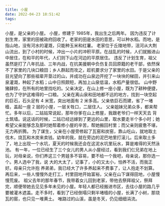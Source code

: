 ```yaml
---
title: 小屋
date: 2022-04-23 18:51:42
tags:
---
```


小屋，是父亲的小屋。
小屋，修建于 1985年，我出生之后两年。
因为违反了计划生育，家里的田被政府回收了。老家的田是水田的意思，可以种水稻。而地，是指山地，没有河水的灌溉，只能种玉米和红薯。
老家位于丘陵地带，沮河从大荆山流出，到了小村的时候，冲出一小片的冲积平原。在战乱的时候，人们就搬进山中居住，在和平的年代，人们则下山在河边的平原居住。
违反了计划生育，祖父虽然是打了八年抗战、三年内战，在抗美援朝中负伤复员回原籍的老干部，依然保不了家里的几块口粮田；乡人群起而攻之，趁机要求分了家里的水田。于是父亲的目光望向了那些祖辈开垦过的山，并成功在山泉边开挖了一块块的梯田，并引来山泉灌溉，种起了水稻；山中日照颇短，再加上山泉低温，水稻产量很低。
山中野猪肆掠，在所有的地里找吃的。父亲决定，在山上修一座小屋，既为了耕种便捷，也为了守护这难得的一口粮。
父亲在离山泉和田地都不远的地方，找到一块空起的巨石，石头足有 4 米宽，突出地面有 2 米多高。父亲依巨石而建，省了一堵樯，盖起一座 2 层的小屋，一层关牲口，二层住人。
父亲姐妹兄弟众多，都来帮忙。多年以后，二姑姑常说起，那年你爹在山上修屋，我跟老爷们一样天天去 背土筑墙。说这话的时候，二姑已经远嫁到了更远的山里，取水要走半个多小时；她希望父亲能够念及那时她帮着修小屋的辛苦，帮她搬回村里；而父亲则疲惫不堪，无力再折腾。
为了谋生，父亲在小屋旁修起了瓦窑和炭窑，靠山吃山，就地取土伐木，烧瓦和木炭来卖钱。幼年的我，就在旁边的泥巴地里打滚儿。后来取土多了，地上出现一个水坑，夏天的时候我还会在这泥水坑里玩水，算是难得的天然泳池。
有一年，一位已经生了三个女儿的男人从小屋经过，看到我们仨兄弟在地上玩，对母亲说，你们养这三个男娃多不容易，要不给一个我吧，母亲说，那你选一个。男人选中了我，说 大的大太了，记事了，小的又太小，怕养不活，而我正好。母亲只允许抱 养弟弟，我已经大了许多养起来不费事了，让人抱走不划算。
再后来，一些人慢慢外走打工，村里田地开始富裕，父亲在山下谋得田地，小屋慢慢荒废。
祖父去年的那年春节，我带着女儿回到老家，带他去祭拜祖父，祭拜完，顺便带她去见见多年未见的小屋。年轻人都已经搬进市区，去往小屋的路几乎要被灌木遮盖。走不多时，看到了已经倒塌只剩半堵樯的小屋，长满了小树，那烧瓦的窑，也只见一堆黄土。
唯路过的山溪，虽是冬天，仍见细细涓流。